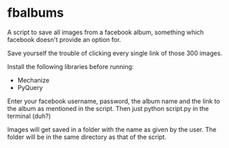 fbalbums
========

A script to save all images from a facebook album, something which facebook doesn't provide an option for. 

Save yourself the trouble of clicking every single link of those 300 images.

Install the following libraries before running:
- Mechanize
- PyQuery

Enter your facebook username, password, the album name and the link to the album as mentioned in the script. 
Then just python script.py in the terminal (duh?)

Images will get saved in a folder with the name as given by the user.
The folder will be in the same directory as that of the script.

